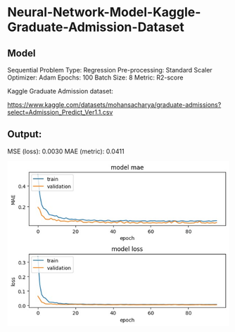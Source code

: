 # Neural-Network-Model-Kaggle-Graduate-Admission-Dataset
## Model
Sequential
Problem Type: Regression
Pre-processing: Standard Scaler
Optimizer: Adam
Epochs: 100
Batch Size: 8
Metric: R2-score

Kaggle Graduate Admission dataset:

https://www.kaggle.com/datasets/mohansacharya/graduate-admissions?select=Admission_Predict_Ver1.1.csv

## Output: 
MSE (loss): 0.0030
MAE (metric): 0.0411

![ALT TEXT](https://github.com/SaifurRR/Neural-Network-Model-Kaggle-Graduate-Admission-Dataset/blob/main/MSE-MAE.jpeg)
